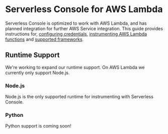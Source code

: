 <!--
title: AWS Lambda 
menuText: Platforms
description: Compatible Serverless Console Platform
menuOrder: 3
-->


# Serverless Console for AWS Lambda

Serverless Console is optimized to work with AWS Lambda, and has planned integration
for further AWS Service integration. This guide provides instructions
for, [configuring credentials](setting-up-creds.md), [instrumenting AWS Lambda functions](extension.md) 
and [supported frameworks](frameworks.md).

## Runtime Support
We're working to expand our runtime support. 
On AWS Lambda we currently only support Node.js.

### Node.js
Node.js is the only supported runtime for instrumenting with Serverless Console.

### Python
Python support is coming soon!

